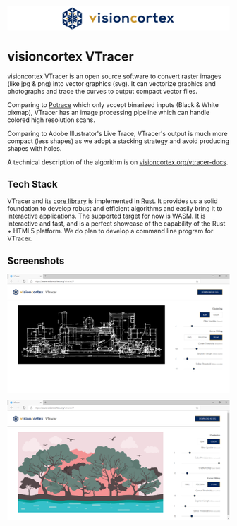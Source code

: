 ![logo](docs/images/visioncortex-banner.png)

# visioncortex VTracer

visioncortex VTracer is an open source software to convert raster images (like jpg & png) into vector graphics (svg). It can vectorize graphics and photographs and trace the curves to output compact vector files.

Comparing to [Potrace]() which only accept binarized inputs (Black & White pixmap), VTracer has an image processing pipeline which can handle colored high resolution scans.

Comparing to Adobe Illustrator's Live Trace, VTracer's output is much more compact (less shapes) as we adopt a stacking strategy and avoid producing shapes with holes.

A technical description of the algorithm is on [visioncortex.org/vtracer-docs](//www.visioncortex.org/vtracer-docs).

## Tech Stack

VTracer and its [core library](//github.com/visioncortex/visioncortex) is implemented in [Rust](//www.rust-lang.org/). It provides us a solid foundation to develop robust and efficient algorithms and easily bring it to interactive applications. The supported target for now is WASM. It is interactive and fast, and is a perfect showcase of the capability of the Rust + HTML5 platform. We do plan to develop a command line program for VTracer.

## Screenshots

![screenshot](docs/images/screenshot-01.png)

![screenshot](docs/images/screenshot-02.png)
